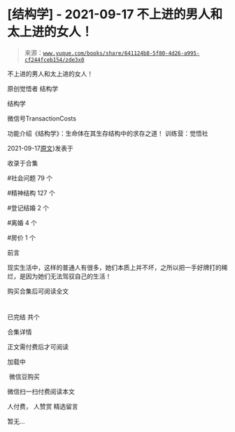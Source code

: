 # [结构学] - 2021-09-17 不上进的男人和太上进的女人！

> 来源：[`www.yuque.com/books/share/641124b8-5f80-4d26-a995-cf244fceb154/zde3x0`](https://www.yuque.com/books/share/641124b8-5f80-4d26-a995-cf244fceb154/zde3x0)



不上进的男人和太上进的女人！ 

原创觉悟者 结构学 

结构学 

微信号TransactionCosts 

功能介绍《结构学》：生命体在其生存结构中的求存之道！ 训练营：觉悟社 

2021-09-17[原文](https://mp.weixin.qq.com/s?__biz=MzIzMDYwOTM0Mg==&mid=2247486430&idx=1&sn=7f5bc0b0990883a4e2fb5b7206bec905&chksm=e8b1930fdfc61a190d76241bf61a10a6a911a18c1dd3e7636ad78e4373d683a94e91b7e7ce7d#rd))发表于 

收录于合集 

#社会问题 79 个 

#精神结构 127 个 

#登记结婚 2 个 

#离婚 4 个 

#房价 1 个 

前言 

现实生活中，这样的普通人有很多，她们本质上并不坏，之所以把一手好牌打的稀烂，是因为她们无法驾驭自己的生活！ 

购买合集后可阅读全文 

# 

已完结 共个 

合集详情 

正文需付费后才可阅读 

加载中 

 微信豆购买 

微信扫一扫付费阅读本文 

人付费， 人赞赏 <ne-h3 id="zeVvs" data-lake-id="zeVvs"><ne-heading-ext><ne-heading-anchor></ne-heading-anchor><ne-heading-fold></ne-heading-fold></ne-heading-ext><ne-heading-content>精选留言</ne-heading-content></ne-h3> 

暂无...